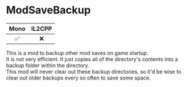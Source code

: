 # ModSaveBackup
| Mono | IL2CPP |
|:--:|:--:|
|✅|❌|

This is a mod to backup other mod saves on game startup.\
It is not very efficient. It just copies all of the directory's contents into a backup folder within the directory.\
This mod will never clear out these backup directories, so it'd be wise to clear out older backups every so often to save some space.
